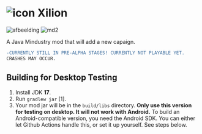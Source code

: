 # ![icon](https://github.com/TLB1/Xilion/assets/105983271/2d957375-fdda-4be5-940f-9b5631b2292c) Xilion

![afbeelding](https://github.com/TLB1/Xilion/assets/105983271/4cc2ec88-0eb8-48fb-8eb5-478e0770672f)
![md2](https://github.com/TLB1/Xilion/assets/105983271/e6372ab5-9cd9-458f-9715-3a08c9620b41)

A Java Mindustry mod that will add a new capaign.
```diff
-CURRENTLY STILL IN PRE-ALPHA STAGES! CURRENTLY NOT PLAYABLE YET. 
CRASHES MAY OCCUR.
```
## Building for Desktop Testing

1. Install JDK **17**.
2. Run `gradlew jar` [1].
3. Your mod jar will be in the `build/libs` directory. **Only use this version for testing on desktop. It will not work with Android.**
To build an Android-compatible version, you need the Android SDK. You can either let Github Actions handle this, or set it up yourself. See steps below.


